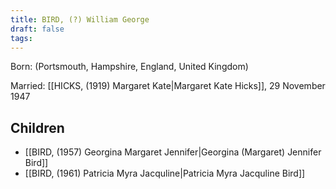 ```yaml
---
title: BIRD, (?) William George
draft: false
tags:
---
```

Born: (Portsmouth, Hampshire, England, United Kingdom)

Married: [[HICKS, (1919) Margaret Kate|Margaret Kate Hicks]], 29 November 1947

## Children
- [[BIRD, (1957) Georgina Margaret Jennifer|Georgina (Margaret) Jennifer Bird]]
- [[BIRD, (1961) Patricia Myra Jacquline|Patricia Myra Jacquline Bird]]